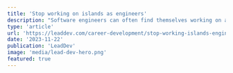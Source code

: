 ```yaml
---
title: 'Stop working on islands as engineers'
description: "Software engineers can often find themselves working on an island, but this isn't an effective route to success. Here's how to build a raft, FaST, and get back on the mainland."
type: 'article'
url: 'https://leaddev.com/career-development/stop-working-islands-engineers'
date: '2023-11-22'
publication: 'LeadDev'
image: 'media/lead-dev-hero.png'
featured: true
---
```

